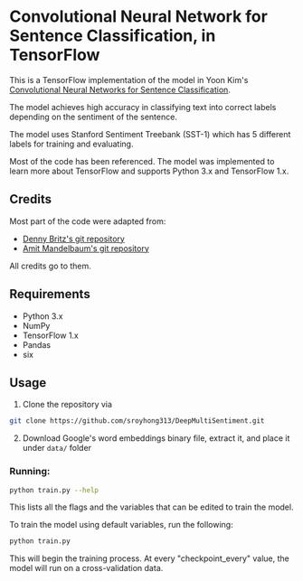 # Convolutional Neural Network for Sentence Classification, in TensorFlow
This is a TensorFlow implementation of the model in Yoon Kim's [Convolutional Neural Networks for Sentence Classification](http://www.aclweb.org/anthology/D14-1181).

The model achieves high accuracy in classifying text into correct labels depending on the sentiment of the sentence.

The model uses Stanford Sentiment Treebank (SST-1) which has 5 different labels for training and evaluating.

Most of the code has been referenced.  The model was implemented to learn more about TensorFlow and supports Python 3.x and TensorFlow 1.x.

## Credits
Most part of the code were adapted from:
- [Denny Britz's git repository](https://github.com/dennybritz/cnn-text-classification-tf)
- [Amit Mandelbaum's git repository](https://github.com/mangate/ConvNetSent)

All credits go to them.

## Requirements
- Python 3.x
- NumPy
- TensorFlow 1.x
- Pandas
- six

## Usage

1) Clone the repository  via
```bash
git clone https://github.com/sroyhong313/DeepMultiSentiment.git
```
2) Download Google's word embeddings binary file, extract it, and place it under `data/` folder

### Running:
```bash
python train.py --help
```
This lists all the flags and the variables that can be edited to train the model.

To train the model using default variables, run the following:

```bash
python train.py
```

This will begin the training process. At every "checkpoint_every" value, the model will run on a cross-validation data.
